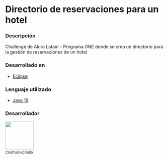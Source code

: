 # Directorio de reservaciones para un hotel

### Descripción

Challenge de Alura Latam - Programa ONE donde se crea un directorio para la gestión de reservaciones de un hotel

### Desarrollado en
* [Eclipse](https://www.eclipse.org/downloads/)

### Lenguaje utilizado 
* [Java 19](https://www.oracle.com/java/technologies/javase/jdk19-archive-downloads.html)

### Desarrollador
[<img src="https://avatars.githubusercontent.com/u/83378496?v=4" width=90><br><sub>Cristhian Criollo</sub>](https://github.com/ccriollohuaman)
